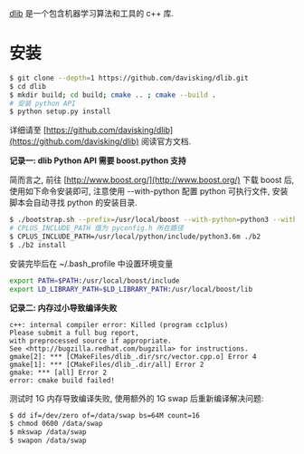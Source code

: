 [dlib](http://dlib.net/) 是一个包含机器学习算法和工具的 c++ 库.

# 安装

```sh
$ git clone --depth=1 https://github.com/davisking/dlib.git
$ cd dlib
$ mkdir build; cd build; cmake .. ; cmake --build .
# 安装 python API
$ python setup.py install
```

详细请至 [https://github.com/davisking/dlib](https://github.com/davisking/dlib) 阅读官方文档.

**记录一: dlib Python API 需要 boost.python 支持**

简而言之, 前往 [http://www.boost.org/](http://www.boost.org/) 下载 boost 后, 使用如下命令安装即可, 注意使用 --with-python 配置 python 可执行文件, 安装脚本会自动寻找 python 的安装目录.

```sh
$ ./bootstrap.sh --prefix=/usr/local/boost --with-python=python3 --with-libraries=python
# CPLUS_INCLUDE_PATH 值为 pyconfig.h 所在路径
$ CPLUS_INCLUDE_PATH=/usr/local/python/include/python3.6m ./b2
$ ./b2 install
```

安装完毕后在 ~/.bash_profile 中设置环境变量

```sh
export PATH=$PATH:/usr/local/boost/include
export LD_LIBRARY_PATH=$LD_LIBRARY_PATH:/usr/local/boost/lib
```

**记录二: 内存过小导致编译失败**

```text
c++: internal compiler error: Killed (program cc1plus)
Please submit a full bug report,
with preprocessed source if appropriate.
See <http://bugzilla.redhat.com/bugzilla> for instructions.
gmake[2]: *** [CMakeFiles/dlib_.dir/src/vector.cpp.o] Error 4
gmake[1]: *** [CMakeFiles/dlib_.dir/all] Error 2
gmake: *** [all] Error 2
error: cmake build failed!
```

测试时 1G 内存导致编译失败, 使用额外的 1G swap 后重新编译解决问题:

```sh
$ dd if=/dev/zero of=/data/swap bs=64M count=16
$ chmod 0600 /data/swap
$ mkswap /data/swap
$ swapon /data/swap
```
